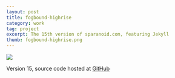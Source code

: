 ```yaml
---
layout: post
title: fogbound-highrise
category: work
tag: project
excerpt: The 15th version of sparanoid.com, featuring Jekyll
thumb: fogbound-highrise.png
---
```


<div class=txt>
  <p class=browser><img src="{{ site.file }}/fogbound-highrise-screenshot-large.png"></p>

  <p>Version 15, source code hosted at <a href="https://github.com/sparanoid/sparanoid.com">GitHub</a></p>
</div>